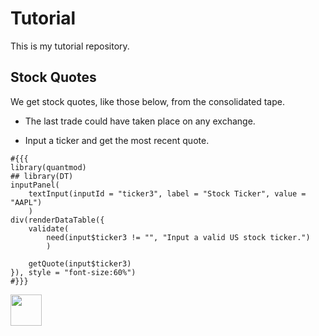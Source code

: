 # Tutorial

This is my tutorial repository.
 ## Stock Quotes

We get stock quotes, like those below, from the consolidated tape.

-  The last trade could have taken place on any exchange. 

-  Input a ticker and get the most recent quote.

```{r, echo=FALSE, message=FALSE, warning=FALSE}
#{{{
library(quantmod)
## library(DT)
inputPanel(
    textInput(inputId = "ticker3", label = "Stock Ticker", value = "AAPL")
    )
div(renderDataTable({
    validate(
        need(input$ticker3 != "", "Input a valid US stock ticker.")
        )

    getQuote(input$ticker3)
}), style = "font-size:60%")
#}}}
```
<div class="MIfooter"><img src="mi.png" style="height:50px;"></div>

